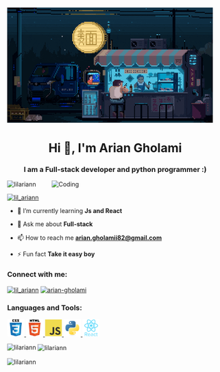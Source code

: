 ![logo](https://github.com/lilariann/lilariann/blob/main/giphy.gif)
<h1 align="center">Hi 👋, I'm Arian Gholami</h1>
<h3 align="center">I am a Full-stack developer and python programmer :)</h3>
<img align="right" alt="Coding" width="400" src="https://camo.githubusercontent.com/cae12fddd9d6982901d82580bdf321d81fb299141098ca1c2d4891870827bf17/68747470733a2f2f6d69726f2e6d656469756d2e636f6d2f6d61782f313336302f302a37513379765349765f7430696f4a2d5a2e676966">

<p align="left"> <img src="https://komarev.com/ghpvc/?username=lilariann&label=Profile%20views&color=0e75b6&style=flat" alt="lilariann" /> </p>

<p align="left"> <a href="https://twitter.com/lil_ariann" target="blank"><img src="https://img.shields.io/twitter/follow/lil_ariann?logo=twitter&style=for-the-badge" alt="lil_ariann" /></a> </p>

- 🌱 I’m currently learning **Js and React**

- 💬 Ask me about **Full-stack**

- 📫 How to reach me **arian.gholamii82@gmail.com**

- ⚡ Fun fact **Take it easy boy**

<h3 align="left">Connect with me:</h3>
<p align="left">
<a href="https://twitter.com/lil_ariann" target="blank"><img align="center" src="https://raw.githubusercontent.com/rahuldkjain/github-profile-readme-generator/master/src/images/icons/Social/twitter.svg" alt="lil_ariann" height="30" width="40" /></a>
<a href="https://linkedin.com/in/arian-gholami" target="blank"><img align="center" src="https://raw.githubusercontent.com/rahuldkjain/github-profile-readme-generator/master/src/images/icons/Social/linked-in-alt.svg" alt="arian-gholami" height="30" width="40" /></a>
</p>

<h3 align="left">Languages and Tools:</h3>
<p align="left"> <a href="https://www.w3schools.com/css/" target="_blank" rel="noreferrer"> <img src="https://raw.githubusercontent.com/devicons/devicon/master/icons/css3/css3-original-wordmark.svg" alt="css3" width="40" height="40"/> </a> <a href="https://www.w3.org/html/" target="_blank" rel="noreferrer"> <img src="https://raw.githubusercontent.com/devicons/devicon/master/icons/html5/html5-original-wordmark.svg" alt="html5" width="40" height="40"/> </a> <a href="https://developer.mozilla.org/en-US/docs/Web/JavaScript" target="_blank" rel="noreferrer"> <img src="https://raw.githubusercontent.com/devicons/devicon/master/icons/javascript/javascript-original.svg" alt="javascript" width="40" height="40"/> </a> <a href="https://www.python.org" target="_blank" rel="noreferrer"> <img src="https://raw.githubusercontent.com/devicons/devicon/master/icons/python/python-original.svg" alt="python" width="40" height="40"/> </a> <a href="https://reactjs.org/" target="_blank" rel="noreferrer"> <img src="https://raw.githubusercontent.com/devicons/devicon/master/icons/react/react-original-wordmark.svg" alt="react" width="40" height="40"/> </a> </p>

<p><img align="left" src="https://github-readme-stats.vercel.app/api/top-langs?username=lilariann&show_icons=true&locale=en&layout=compact" alt="lilariann" /></p>

<p>&nbsp;<img align="center" src="https://github-readme-stats.vercel.app/api?username=lilariann&show_icons=true&locale=en" alt="lilariann" /></p>

<p><img align="center" src="https://github-readme-streak-stats.herokuapp.com/?user=lilariann&" alt="lilariann" /></p>
